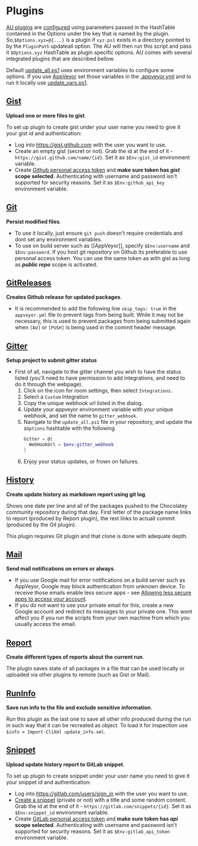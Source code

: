 # Plugins

[AU plugins](https://github.com/majkinetor/au/blob/master/AU/Plugins) are [configured](https://github.com/majkinetor/au#plugins) using parameters passed in the HashTable contained in the Options under the key that is named by the plugin. So,`$Options.xyz=@{...}` is a plugin if `xyz.ps1` exists in a directory pointed to by the `PluginPath` updateall option. The AU will then run this script and pass it `$Options.xyz` HashTable as plugin specific options. AU comes with several integrated plugins that are described bellow.

Default [update_all.ps1](https://github.com/majkinetor/au-packages-template/blob/master/update_all.ps1) uses environment variables to configure some options. If you use [AppVeyor](https://github.com/majkinetor/au/wiki/AppVeyor) set those variables in the [.appveyor.yml](https://github.com/majkinetor/au-packages-template/blob/master/.appveyor.yml) and to run it locally use [update_vars.ps1](https://github.com/majkinetor/au-packages-template/blob/master/update_vars_default.ps1).

## [Gist](https://github.com/majkinetor/au/blob/master/AU/Plugins/Gist.ps1)

**Upload one or more files to gist**.

To set up plugin to create gist under your user name you need to give it your gist id and authentication:

* Log into https://gist.github.com with the user you want to use.
* Create an empty gist (secret or not). Grab the id at the end of it - `https://gist.github.com/name/{id}`. Set it as `$Env:gist_id` environment variable.
* Create [Github personal access token](https://help.github.com/articles/creating-an-access-token-for-command-line-use/) and **make sure token has _gist_ scope selected**. Authenticating with username and password isn't supported for security reasons. Set it as `$Env:github_api_key` environment variable.


## [Git](https://github.com/majkinetor/au/blob/master/AU/Plugins/Git.ps1)

**Persist modified files**.

* To use it locally, just ensure `git push` doesn't require credentials and dont set any environment variables. 
* To use on build server such as [[AppVeyor]], specify `$Env:username` and `$Env:password`. If you host git repository on Github its preferable to use personal access token. You can use the same token as with gist as long as _**public repo**_ scope is activated.

## [GitReleases](https://github.com/majkinetor/au/blob/master/AU/Plugins/GitReleases.ps1)

**Creates Github release for updated packages**.

* It is recommended to add the following line `skip_tags: true` in the `appveyor.yml` file to prevent tags from being built. While it may not be necessary, this is used to prevent packages from being submitted again when `[AU]` or `[PUSH]` is being used in the commit header message.

## [Gitter](https://github.com/majkinetor/au/blob/master/AU/Plugins/Gitter.ps1)

**Setup project to submit gitter status**

* First of all, navigate to the gitter channel you wish to have the status listed (you'll need to have permission to add integrations, and need to do it through the webpage).
  1. Click on the icon for room settings, then select `Integrations`.
  2. Select a `Custom` Integration
  3. Copy the unique webhook url listed in the dialog.
  4. Update your appveyor environment variable with your unique webhook, and set the name to `gitter_webhook`.
  5. Navigate to the `update_all.ps1` file in your repository, and update the `$Options` hashtable with the following  
     ```powershell
     Gitter = @{
       WebHookUrl = $env:gitter_webhook
     }
     ```
  6. Enjoy your status updates, or frown on failures.

## [History](https://github.com/majkinetor/au/blob/master/AU/Plugins/History.ps1)

**Create update history as markdown report using git log**. 

Shows one date per line and all of the packages pushed to the Chocolatey community repository during that day. First letter of the package name links to report (produced by Report plugin), the rest links to actuall commit (produced by the Git plugin).

This plugin requires Git plugin and that clone is done with adequate depth.

## [Mail](https://github.com/majkinetor/au/blob/master/AU/Plugins/Mail.ps1)

**Send mail notifications on errors or always**.

* If you use Google mail for error notifications on a build server such as AppVeyor, Google may block authentication from unknown device. To receive those emails enable less secure apps - see [Allowing less secure apps to access your account](https://support.google.com/accounts/answer/6010255?hl=en). 
* If you do not want to use your private email for this, create a new Google account and redirect its messages to your private one. This wont affect you if you run the scripts from your own machine from which you usually access the email.

## [Report](https://github.com/majkinetor/au/blob/master/AU/Plugins/Report.ps1)

**Create different types of reports about the current run**.

The plugin saves state of all packages in a file that can be used locally or uploaded via other plugins to remote (such as Gist or Mail).

## [RunInfo](https://github.com/majkinetor/au/blob/master/AU/Plugins/RunInfo.ps1)

**Save run info to the file and exclude sensitive information**.

Run this plugin as the last one to save all other info produced during the run in such way that it can be recreated as object.
To load it for inspection use `$info = Import-CliXml update_info.xml`.

## [Snippet](https://github.com/majkinetor/au/blob/master/AU/Plugins/Snippet.ps1)

**Upload update history report to GitLab snippet**.

To set up plugin to create snippet under your user name you need to give it your snippet id and authentication:

* Log into https://gitlab.com/users/sign_in with the user you want to use.
* [Create a snippet](https://gitlab.com/snippets/new) (private or not) with a title and some random content.  Grab the id at the end of it - `https://gitlab.com/snippets/{id}`. Set it as `$Env:snippet_id` environment variable.
* Create [GitLab personal access token](https://gitlab.com/profile/personal_access_tokens) and **make sure token has _api_ scope selected**. Authenticating with username and password isn't supported for security reasons. Set it as `$Env:gitlab_api_token` environment variable.

